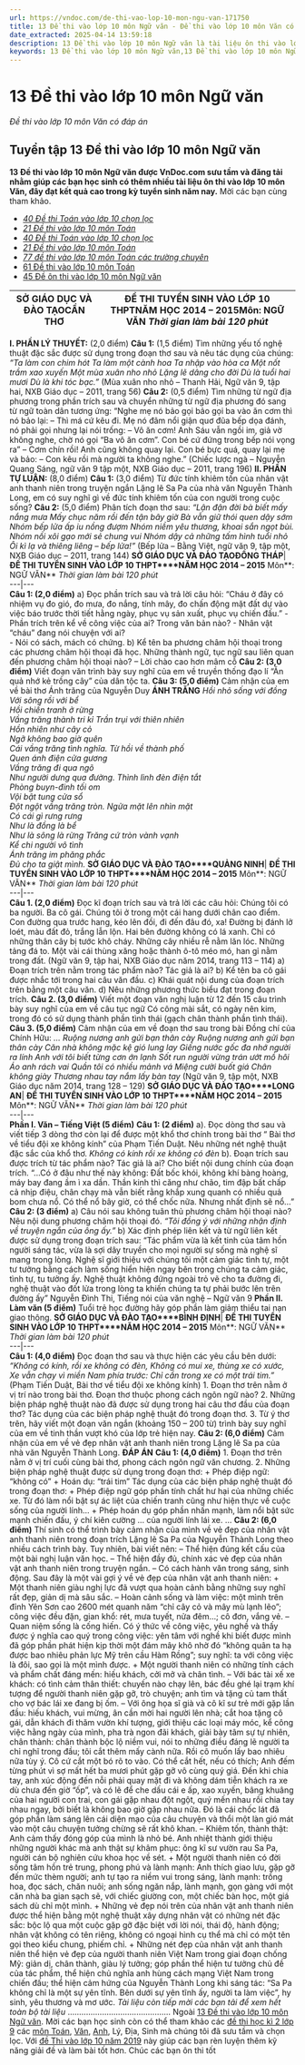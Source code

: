 ```yaml
---
url: https://vndoc.com/de-thi-vao-lop-10-mon-ngu-van-171750
title: 13 Đề thi vào lớp 10 môn Ngữ văn - Đề thi vào lớp 10 môn Văn có đáp án - VnDoc.com
date_extracted: 2025-04-14 13:59:18
description: 13 Đề thi vào lớp 10 môn Ngữ văn là tài liệu ôn thi vào lớp 10 môn Văn, đây đạt kết quả cao trong kỳ tuyển sinh năm nay. Mời các bạn cùng tham khảo.
keywords: 13 Đề thi vào lớp 10 môn Ngữ văn,13 Đề thi vào lớp 10 môn Ngữ văn có đáp án,Đề thi vào lớp 10 môn Ngữ văn,13 Đề thi vào lớp 10 môn văn,đề thi tuyển sinh vào lớp 10 văn,ôn thi vào lớp 10 môn văn,đề thi tuyển sinh vào lớp 10 môn văn
---
```


# 13 Đề thi vào lớp 10 môn Ngữ văn
 _Đề thi vào lớp 10 môn Văn có đáp án_
## **Tuyển tập 13 Đề thi vào lớp 10 môn Ngữ văn**
**13 Đề thi vào lớp 10 môn Ngữ văn được VnDoc.com sưu tầm và đăng tải nhằm giúp các bạn học sinh có thêm nhiều tài liệu ôn thi vào lớp 10 môn Văn, đây đạt kết quả cao trong kỳ tuyển sinh năm nay.** Mời các bạn cùng tham khảo.
  * [_40 Đề thi Toán vào lớp 10 chọn lọc_](<https://vndoc.com/40-de-thi-toan-vao-lop-10-chon-loc-86012>)
  * [ _21 Đề thi vào lớp 10 môn Toán_](<https://vndoc.com/21-de-thi-vao-lop-10-mon-toan-87201>)
  * [ _40 Đề thi Toán vào lớp 10 chọn lọc_](<https://vndoc.com/40-de-thi-toan-vao-lop-10-chon-loc-86012>)
  * [ _21 Đề thi vào lớp 10 môn Toán_](<https://vndoc.com/21-de-thi-vao-lop-10-mon-toan-87201>)
  *  _[77 đề thi vào lớp 10 môn Toán các trường chuyên](<https://vndoc.com/77-de-thi-vao-lop-10-mon-toan-cac-truong-chuyen-nam-hoc-2013-2014-80714>)_
  * [61 Đề thi vào lớp 10 môn Toán ](<https://vndoc.com/de-thi-vao-lop-10-mon-toan-172263>)
  * [45 Đề ôn thi vào lớp 10 môn Ngữ văn](<https://vndoc.com/de-on-thi-vao-lop-10-mon-ngu-van-194966>)

SỞ GIÁO DỤC VÀ ĐÀO TẠOCẦN THƠ| ĐỀ THI TUYỂN SINH VÀO LỚP 10 THPTNĂM HỌC 2014 – 2015Môn: NGỮ VĂN _Thời gian làm bài 120 phút_  
---|---  
**I. PHẦN LÝ THUYẾT:** \(2,0 điểm\)
**Câu 1:** \(1,5 điểm\)
Tìm những yếu tố nghệ thuật đặc sắc được sử dụng trong đoạn thơ sau và nêu tác dụng của chúng:
_“Ta làm con chim hót_
 _Ta làm một cành hoa_
 _Ta nhập vào hòa ca_
 _Một nốt trầm xao xuyến_
 _Một mùa xuân nho nhỏ_
 _Lặng lẽ dâng cho đời_
 _Dù là tuổi hai mươi_
 _Dù là khi tóc bạc.”_
\(Mùa xuân nho nhỏ – Thanh Hải, Ngữ văn 9, tập hai, NXB Giáo dục – 2011, trang 56\)
**Câu 2:** \(0,5 điểm\)
Tìm những từ ngữ địa phương trong phần trích sau và chuyển những từ ngữ địa phương đó sang từ ngữ toàn dân tương ứng:
“Nghe mẹ nó bảo gọi bảo gọi ba vào ăn cơm thì nó bảo lại:
– Thì má cứ kêu đi.
Mẹ nó đâm nổi giận quơ đũa bếp dọa đánh, nó phải gọi nhưng lại nói trống:
– Vô ăn cơm\!
Anh Sáu vẫn ngồi im, giả vờ không nghe, chờ nó gọi “Ba vô ăn cơm”. Con bé cứ đứng trong bếp nói vọng ra”
– Cơm chín rồi\!
Anh cũng không quay lại. Con bé bực quá, quay lại mẹ và bảo:
– Con kêu rồi mà người ta không nghe.”
\(Chiếc lược ngà – Nguyễn Quang Sáng, ngữ văn 9 tập một, NXB Giáo dục – 2011, trang 196\)
**II. PHẦN TỰ LUẬN:** \(8,0 điểm\)
**Câu 1:** \(3,0 điểm\)
Từ đức tính khiêm tốn của nhân vật anh thanh niên trong truyện ngắn Lặng lẽ Sa Pa của nhà văn Nguyễn Thành Long, em có suy nghĩ gì về đức tính khiêm tốn của con người trong cuộc sống?
**Câu 2:** \(5,0 điểm\)
Phân tích đoạn thơ sau:
_“Lận đận đời bà biết mấy nắng mưa_
 _Mấy chục năm rồi đến tận bây giờ_
 _Bà vẫn giữ thói quen dậy sớm_
 _Nhóm bếp lửa ấp iu nồng đượm_
 _Nhóm niềm yêu thương, khoai sắn ngọt bùi._
_Nhóm nồi xôi gạo mới sẻ chung vui_
 _Nhóm dậy cả những tấm hình tuổi nhỏ_
 _Ôi kì lạ và thiêng liêng – bếp lửa\!”_
\(Bếp lửa – Bằng Việt, ngữ văn 9, tập một, NXB Giáo dục – 2011, trang 144\)
**SỞ GIÁO DỤC VÀ ĐÀO TẠO****ĐỒNG THÁP******| **ĐỀ THI TUYỂN SINH VÀO LỚP 10 THPT****NĂM HỌC 2014 – 2015** Môn**: NGỮ VĂN** _Thời gian làm bài 120 phút_  
---|---  
**Câu 1: \(2,0 điểm\)**
a\) Đọc phần trích sau và trả lời câu hỏi:
“Cháu ở đây có nhiệm vụ đo gió, đo mưa, đo nắng, tính mây, đo chấn động mặt đất dự vào việc báo trước thời tiết hằng ngày, phục vụ sản xuất, phục vụ chiến đấu.”
\- Phần trích trên kể về công việc của ai? Trong văn bản nào?
\- Nhân vật “cháu” đang nói chuyện với ai?  
\- Nói có sách, mách có chứng.
b\) Kể tên ba phương châm hội thoại trong các phương châm hội thoại đã học. Những thành ngữ, tục ngữ sau liên quan đến phương châm hội thoại nào?
– Lời chào cao hơn mâm cỗ
**Câu 2: \(3,0 điểm\)**
Viết đoạn văn trình bày suy nghĩ của em về truyền thống đạo lí “Ăn quả nhớ kẻ trồng cây” của dân tộc ta.
**Câu 3: \(5,0 điểm\)**
Cảm nhận của em về bài thơ Ánh trăng của Nguyễn Duy
**ÁNH TRĂNG**
 _Hồi nhỏ sống với đồng_  
 _Với sông rồi với bể_  
 _Hồi chiến tranh ở rừng_  
 _Vầng trăng thành tri kỉ_
 _Trần trụi với thiên nhiên_  
 _Hồn nhiên như cây cỏ_  
 _Ngỡ không bao giờ quên_  
 _Cái vầng trăng tình nghĩa._
_Từ hồi về thành phố_  
 _Quen ánh điện cửa gương_  
 _Vầng trăng đi qua ngõ_  
 _Như người dưng qua đường._
_Thình lình đèn điện tắt_  
 _Phòng buyn-đinh tối om_  
 _Vội bật tung cửa sổ_  
 _Đột ngột vầng trăng tròn._
_Ngửa mặt lên nhìn mặt_  
 _Có cái gì rưng rưng_  
 _Như là đồng là bể_  
 _Như là sông là rừng_
 _Trăng cứ tròn vành vạnh_  
 _Kể chi người vô tình_  
 _Ánh trăng im phăng phắc_  
 _Đủ cho ta giật mình._
**SỞ GIÁO DỤC VÀ ĐÀO TẠO****QUẢNG NINH**| **ĐỀ THI TUYỂN SINH VÀO LỚP 10 THPT****NĂM HỌC 2014 – 2015** Môn**: NGỮ VĂN** _Thời gian làm bài 120 phút_  
---|---  
**Câu 1. \(2,0 điểm\)**
Đọc kĩ đoạn trích sau và trả lời các câu hỏi:
Chúng tôi có ba người. Ba cô gái. Chúng tôi ở trong một cái hang dưới chân cao điểm. Con đường qua trước hang, kéo lên đồi, đi đến đâu đó, xa\! Ðường bị đánh lở loét, màu đất đỏ, trắng lẫn lộn. Hai bên đường không có lá xanh. Chỉ có những thân cây bị tước khô cháy. Những cây nhiều rễ nằm lăn lóc. Những tảng đá to. Một vài cái thùng xăng hoặc thành ô-tô méo mó, han gỉ nằm trong đất.
\(Ngữ văn 9, tập hai, NXB Giáo dục năm 2014, trang 113 – 114\)
a\) Đoạn trích trên nằm trong tác phẩm nào? Tác giả là ai?
b\) Kể tên ba cô gái được nhắc tới trong hai câu văn đầu.
c\) Khái quát nội dung của đoạn trích trên bằng một câu văn.
d\) Nêu những phương thức biểu đạt trong đoạn trích.
**Câu 2. \(3,0 điểm\)**
Viết một đoạn văn nghị luận từ 12 đến 15 câu trình bày suy nghĩ của em về câu tục ngữ Có công mài sắt, có ngày nên kim, trong đó có sử dụng thành phần tình thái \(gạch chân thành phần tình thái\).
**Câu 3. \(5,0 điểm\)**
Cảm nhận của em về đoạn thơ sau trong bài Đồng chí của Chính Hữu:
_… Ruộng nương anh gửi bạn thân cày_
 _Ruộng nương anh gửi bạn thân cày_
 _Căn nhà không mặc kệ gió lung lay_
 _Giếng nước gốc đa nhớ người ra lính_
 _Anh với tôi biết từng cơn ớn lạnh_
 _Sốt run người vừng trán ướt mồ hôi_
 _Áo anh rách vai_
 _Quần tôi có nhiều mảnh vá_
 _Miệng cười buốt giá_
 _Chân không giày_
 _Thương nhau tay nắm lấy bàn tay_
\(Ngữ văn 9, tập một, NXB Giáo dục năm 2014, trang 128 – 129\)
**SỞ GIÁO DỤC VÀ ĐÀO TẠO****LONG AN**| **ĐỀ THI TUYỂN SINH VÀO LỚP 10 THPT****NĂM HỌC 2014 – 2015** Môn**: NGỮ VĂN** _Thời gian làm bài 120 phút_  
---|---  
**Phần I. Văn – Tiếng Việt \(5 điểm\)**
**Câu 1: \(2 điểm\)**
a\). Đọc dòng thơ sau và viết tiếp 3 dòng thơ còn lại để được một khổ thơ chính trong bài thơ “ Bài thơ về tiểu đội xe không kính” của Phạm Tiến Duật. Nêu những nét nghệ thuật đặc sắc của khổ thơ.
_Không có kính rồi xe không có đèn_
b\). Đoạn trích sau được trích từ tác phẩm nào? Tác giả là ai? Cho biết nội dung chính của đoạn trích.
“…Có ở đâu như thế này không: Đất bốc khói, không khí bàng hoàng, máy bay đang ầm ì xa dần. Thần kinh thì căng như chão, tim đập bất chấp cả nhịp điệu, chân chạy mà vẫn biết rằng khắp xung quanh có nhiều quả bom chưa nổ. Có thể nổ bây giờ, có thể chốc nữa. Nhưng nhất định sẽ nổ…”
**Câu 2: \(3 điểm\)**
a\) Câu nói sau không tuân thủ phương châm hội thoại nào? Nêu nội dung phương châm hội thoại đó.
_“Tôi đồng ý với những nhận định về truyện ngắn của ông ấy.”_
b\) Xác định phép liên kết và từ ngữ liên kết được sử dụng trong đoạn trích sau:
“Tác phẩm vừa là kết tinh của tâm hồn người sáng tác, vừa là sợi dây truyền cho mọi người sự sống mà nghệ sĩ mang trong lòng. Nghệ sĩ giới thiệu với chúng tôi một cảm giác tình tự, một tư tưởng bằng cách làm sống hiển hiện ngay bên trong chúng ta cảm giác, tình tự, tu tưởng ấy. Nghệ thuật không đứng ngoài trỏ vẽ cho ta đường đi, nghệ thuật vào đốt lửa trong lòng ta khiến chúng ta tự phải bước lên trên đường ấy”
Nguyễn Đình Thi, Tiếng nói của văn nghệ – Ngữ văn 9
**Phần II. Làm văn \(5 điểm\)**
Tuổi trẻ học đường hãy góp phần làm giảm thiểu tai nạn giao thông.
**SỞ GIÁO DỤC VÀ ĐÀO TẠO****BÌNH ĐỊNH**| **ĐỀ THI TUYỂN SINH VÀO LỚP 10 THPT****NĂM HỌC 2014 – 2015** Môn**: NGỮ VĂN** _Thời gian làm bài 120 phút_  
---|---  
**Câu 1: \(4,0 điểm\)**
Đọc đoạn thơ sau và thực hiện các yêu cầu bên dưới:
_“Không có kính, rồi xe không có đèn,_
_Không có mui xe, thùng xe có xước,_
_Xe vẫn chạy vì miền Nam phía trước:_
_Chỉ cần trong xe có một trái tim.”_
\(Phạm Tiến Duật, Bài thơ về tiểu đội xe không kính\)
1\. Đoạn thơ trên nằm ở vị trí nào trong bài thơ. Đoạn thơ thuộc phong cách ngôn ngữ nào?
2\. Những biện pháp nghệ thuật nào đã được sử dụng trong hai câu thơ đầu của đoạn thơ? Tác dụng của các biện pháp nghệ thuật đó trong đoạn thơ.
3\. Từ ý thơ trên, hãy viết một đoạn văn ngắn \(khoảng 150 – 200 từ\) trình bày suy nghĩ của em về tinh thần vượt khó của lớp trẻ hiện nay.
**Câu 2: \(6,0 điểm\)**
Cảm nhận của em về vẻ đẹp nhân vật anh thanh niên trong Lặng lẽ Sa pa của nhà văn Nguyễn Thành Long.
**ĐÁP ÁN**
**Câu 1: \(4,0 điểm\)**
1\. Đoạn thơ trên nằm ở vị trí cuối cùng bài thơ, phong cách ngôn ngữ văn chương.
2\. Những biện pháp nghệ thuật được sử dụng trong đoạn thơ:
\+ Phép điệp ngữ: “không có”
\+ Hoán dụ: “trái tim”
Tác dụng của các biện pháp nghệ thuật đó trong đoạn thơ:
\+ Phép điệp ngữ góp phần tính chất hư hại của những chiếc xe. Từ đó làm nổi bật sự ác liệt của chiến tranh cũng như hiện thực về cuộc sống của người lính…
\+ Phép hoán dụ góp phần nhấn mạnh, làm nổi bật sức mạnh chiến đấu, ý chí kiên cường … của người lính lái xe.
…
**Câu 2: \(6,0 điểm\)**
Thí sinh có thể trình bày cảm nhận của mình về vẻ đẹp của nhân vật anh thanh niên trong đoạn trích Lặng lẽ Sa Pa của Nguyễn Thành Long theo nhiều cách trình bày. Tuy nhiên, bài viết nên:
– Thể hiện đúng kết cấu của một bài nghị luận văn học.
– Thể hiện đầy đủ, chính xác vẻ đẹp của nhân vật anh thanh niên trong truyện
ngắn.
– Có cách hành văn trong sáng, sinh động.
Sau đây là một vài gợi ý về vẻ đẹp của nhân vật anh thanh niên:
\+ Một thanh niên giàu nghị lực đã vượt qua hoàn cảnh bằng những suy nghĩ rất đẹp, giản dị mà sâu sắc.
– Hoàn cảnh sống và làm việc: một mình trên đỉnh Yên Sơn cao 2600 mét quanh năm “chỉ cây cỏ và mây mù lạnh lẽo”; công việc đều đặn, gian khổ: rét, mưa tuyết, nửa đêm…; cô đơn, vắng vẻ.
– Quan niệm sống là cống hiến. Có ý thức về công việc, yêu nghề và thấy được ý nghĩa cao quý trong công việc: yên tâm với nghề khi biết được mình đã góp phần phát hiện kịp thời một đám mây khô nhờ đó “không quân ta hạ được bao nhiêu phản lực Mỹ trên cầu Hàm Rồng”; suy nghĩ: ta với công việc là đôi, sao gọi là một mình được.
\+ Một người thanh niên có những tính cách và phẩm chất đáng mến: hiếu khách, cởi mở và chân tình.
– Với bác tài xế xe khách: có tình cảm thân thiết: chuyến nào chạy lên, bác đều ghé lại trạm khí tượng để người thanh niên gặp gỡ, trò chuyện; anh tìm và tặng củ tam thất cho vợ bác lái xe đang bị ốm.
– Với ông họa sĩ già và cô kĩ sư trẻ mới gặp lần đầu: hiếu khách, vui mừng, ân cần mời hai người lên nhà; cắt hoa tặng cô gái, dẫn khách đi thăm vườn khí tượng, giới thiệu các loại máy móc, kể công việc hằng ngày của mình, pha trà ngon đãi khách, giải bày tâm sự tự nhiên, chân thành: chân thành bộc lộ niềm vui, nói to những điều đáng lẽ người ta chỉ nghĩ trong đầu; tôi cắt thêm mấy cành nữa. Rồi cô muốn lấy bao nhiêu nữa tùy ý. Cô cứ cắt một bó rõ to vào. Có thể cắt hết, nếu có thích; Anh đếm từng phút vì sợ mất hết ba mươi phút gặp gỡ vô cùng quý giá. Đến khi chia tay, anh xúc động đến nỗi phải quay mặt đi và không dám tiễn khách ra xe dù chưa đến giờ “ốp”, và có lẽ để che dấu cái e ấp, xao xuyến, bâng khuâng của hai người con trai, con gái gặp nhau đột ngột, quý mến nhau rồi chia tay nhau ngay, bởi biết là không bao giờ gặp nhau nữa. Đó là cái chốc lát đã góp phần làm sáng lên cái diện mạo của câu chuyện và thổi một làn gió mát vào một câu chuyện tưởng chừng sẽ rất khô khan.
– Khiêm tốn, thành thật: Anh cảm thấy đóng góp của mình là nhỏ bé. Anh nhiệt thành giới thiệu những người khác mà anh thật sự khâm phục: ông kĩ sư vườn rau Sa Pa, người cán bộ nghiên cứu khoa học về sét.
\+ Một người thanh niên có đời sống tâm hồn trẻ trung, phong phú và lành mạnh: Anh thích giao lưu, gặp gỡ đến mức thèm người; anh tự tạo ra niềm vui trong sáng, lành mạnh: trồng hoa, đọc sách, chăn nuôi; anh sống ngăn nắp, lành mạnh, gọn gàng với một căn nhà ba gian sạch sẽ, với chiếc giường con, một chiếc bàn học, một giá sách dù chỉ một mình.
\+ Những vẻ đẹp nói trên của nhân vật anh thanh niên được thể hiện bằng một nghệ thuật xây dựng nhân vật có những nét đặc sắc: bộc lộ qua một cuộc gặp gỡ đặc biệt với lời nói, thái độ, hành động; nhân vật không có tên riêng, không có ngoại hình cụ thể mà chỉ có một tên gọi theo kiểu chung, phiếm chỉ.
\+ Những nét đẹp của nhân vật anh thanh niên thể hiện vẻ đẹp của người thanh niên Việt Nam trong giai đoạn chống Mỹ: giản dị, chân thành, giàu lý tưởng; góp phần thể hiện tư tưởng chủ đề của tác phẩm, thể hiện chủ nghĩa anh hùng cách mạng Việt Nam trong chiến đấu; thể hiện cảm hứng của Nguyễn Thành Long khi sáng tác: “Sa Pa không chỉ là một sự yên tĩnh. Bên dưới sự yên tĩnh ấy, người ta làm việc”, hy sinh, yêu thương và mơ ước.
_Tài liệu còn tiếp mời các bạn tải để xem hết toàn bộ tài liệu_
.............................................
Ngoài [13 Đề thi vào lớp 10 môn Ngữ văn](<https://vndoc.com/de-thi-vao-lop-10-mon-ngu-van-171750>). Mời các bạn học sinh còn có thể tham khảo các [đề thi học kì 2 lớp 9](<https://vndoc.com/de-thi-hoc-ki-2-lop9>) các [môn Toán](<https://vndoc.com/toan-lop9>), [Văn](<https://vndoc.com/ngu-van-lop9>), [Anh](<https://vndoc.com/tieng-anh-lop9>), Lý, Địa, Sinh mà chúng tôi đã sưu tầm và chọn lọc. Với [đề Thi vào lớp 10 năm 2019](<https://vndoc.com/luyen-thi-vao-lop10>) này giúp các bạn rèn luyện thêm kỹ năng giải đề và làm bài tốt hơn. Chúc các bạn ôn thi tốt
